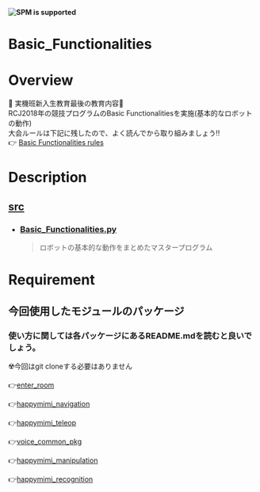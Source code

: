**![SPM is supported](https://img.shields.io/badge/mc_education-Basic_Functionalities-orange)**

# Basic_Functionalities

# Overview

:tada: 実機班新入生教育最後の教育内容:tada:    
RCJ2018年の競技プログラムのBasic Functionalitiesを実施(基本的なロボットの動作)    
大会ルールは下記に残したので、よく読んでから取り組みましょう:bangbang:   
:point_right: [Basic Functionalities rules](https://github.com/RoboCupAtHomeJP/Rule2020/blob/master/rules/basicfunctionalities_ja.md)

# Description

## [src](https://github.com/KIT-Happy-Robot/mc_education/tree/main/ros_melodic/master/src)
- ### [Basic_Functionalities.py](https://github.com/KIT-Happy-Robot/mc_education/blob/main/ros_melodic/master/src/Basic_Functionalities.py)
   >ロボットの基本的な動作をまとめたマスタープログラム
   
# Requirement

## 今回使用したモジュールのパッケージ
### 使い方に関しては各パッケージにあるREADME.mdを読むと良いでしょう。  
:radioactive:今回はgit cloneする必要はありません  

:point_right:[enter_room](https://github.com/KIT-Happy-Robot/happymimi_apps/tree/develop/enter_room)  

:point_right:[happymimi_navigation](https://github.com/KIT-Happy-Robot/happymimi_apps/tree/develop/happymimi_navigation)

:point_right:[happymimi_teleop](https://github.com/KIT-Happy-Robot/happymimi_apps/tree/develop/happymimi_teleop)

:point_right:[voice_common_pkg](https://github.com/KIT-Happy-Robot/voice_common_pkg)

:point_right:[happymimi_manipulation](https://github.com/KIT-Happy-Robot/happymimi_manipulation)

:point_right:[happymimi_recognition](https://github.com/KIT-Happy-Robot/happymimi_recognition)


